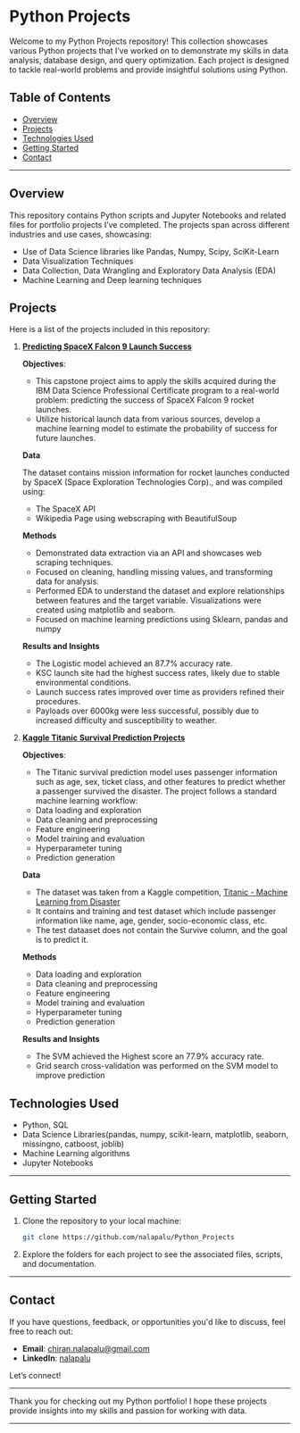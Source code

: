 # Python Projects

Welcome to my Python Projects repository! This collection showcases various Python projects that I’ve worked on to demonstrate my skills in data analysis, database design, and query optimization. Each project is designed to tackle real-world problems and provide insightful solutions using Python.

## Table of Contents

- [Overview](#overview)
- [Projects](#projects)
- [Technologies Used](#technologies-used)
- [Getting Started](#getting-started)
- [Contact](#contact)

---

## Overview

This repository contains Python scripts and Jupyter Notebooks and related files for portfolio projects I’ve completed. The projects span across different industries and use cases, showcasing:
- Use of Data Science libraries like Pandas, Numpy, Scipy, SciKit-Learn 
- Data Visualization Techniques
- Data Collection, Data Wrangling and Exploratory Data Analysis (EDA)
- Machine Learning and Deep learning techniques

## Projects

Here is a list of the projects included in this repository:

1. [**Predicting SpaceX Falcon 9 Launch Success**](https://github.com/nalapalu/Python_Projects/tree/main/Predicting-SpaceX-Falcon-9-Launch-Success)
 
   **Objectives**:
   
   - This capstone project aims to apply the skills acquired during the IBM Data Science Professional Certificate program to a real-world problem: predicting the success of SpaceX Falcon 9 rocket launches.
   - Utilize historical launch data from various sources, develop a machine learning model to estimate the probability of success for future launches.

   **Data**
   
    The dataset contains mission information for rocket launches conducted by SpaceX (Space Exploration Technologies Corp)., and was compiled using:
   - The SpaceX API
   - Wikipedia Page using webscraping with BeautifulSoup
  
   **Methods**
   
   - Demonstrated data extraction via an API and showcases web scraping techniques.
   - Focused on cleaning, handling missing values, and transforming data for analysis.
   - Performed EDA to understand the dataset and explore relationships between features and the target variable. Visualizations were created using matplotlib and seaborn.
   - Focused on machine learning predictions using Sklearn, pandas and numpy

   **Results and Insights**
   
    - The Logistic model achieved an 87.7% accuracy rate.
    - KSC launch site had the highest success rates, likely due to stable environmental conditions.  
    - Launch success rates improved over time as providers refined their procedures.
    - Payloads over 6000kg were less successful, possibly due to increased difficulty and susceptibility to weather.

1. [**Kaggle Titanic Survival Prediction Projects**](https://github.com/nalapalu/Python_Projects/tree/main/Kaggle_Titanic_Survival_Prediction_Project)
 
   **Objectives**:
   - The Titanic survival prediction model uses passenger information such as age, sex, ticket class, and other features to predict whether a passenger survived the disaster. The project follows a standard machine learning workflow:
    - Data loading and exploration
    - Data cleaning and preprocessing
    - Feature engineering
    - Model training and evaluation
    - Hyperparameter tuning
    - Prediction generation

   **Data**
   - The dataset was taken from a Kaggle competition, [Titanic - Machine Learning from Disaster](https://www.kaggle.com/competitions/titanic/data)
   - It contains and training and test dataset which include passenger information like name, age, gender, socio-economic class, etc.
   - The test dataaset does not contain the Survive column, and the goal is to predict it. 

   **Methods**
   - Data loading and exploration
   - Data cleaning and preprocessing
   - Feature engineering
   - Model training and evaluation
   - Hyperparameter tuning
   - Prediction generation

   **Results and Insights**
    - The SVM achieved the Highest score an 77.9% accuracy rate.
    - Grid search cross-validation was performed on the SVM model to improve prediction

## Technologies Used

- Python, SQL
- Data Science Libraries(pandas, numpy, scikit-learn, matplotlib, seaborn, missingno, catboost, joblib)
- Machine Learning algorithms 
- Jupyter Notebooks
---

## Getting Started

1. Clone the repository to your local machine:
   ```bash
   git clone https://github.com/nalapalu/Python_Projects
   ```

2. Explore the folders for each project to see the associated files, scripts, and documentation.

---

## Contact

If you have questions, feedback, or opportunities you'd like to discuss, feel free to reach out:

- **Email**: [chiran.nalapalu@gmail.com](mailto:chiran.nalapalu@gmail.com)
- **LinkedIn**: [nalapalu](https://www.linkedin.com/in/nalapalu/)  

Let’s connect!

---

Thank you for checking out my Python portfolio! I hope these projects provide insights into my skills and passion for working with data.

---
